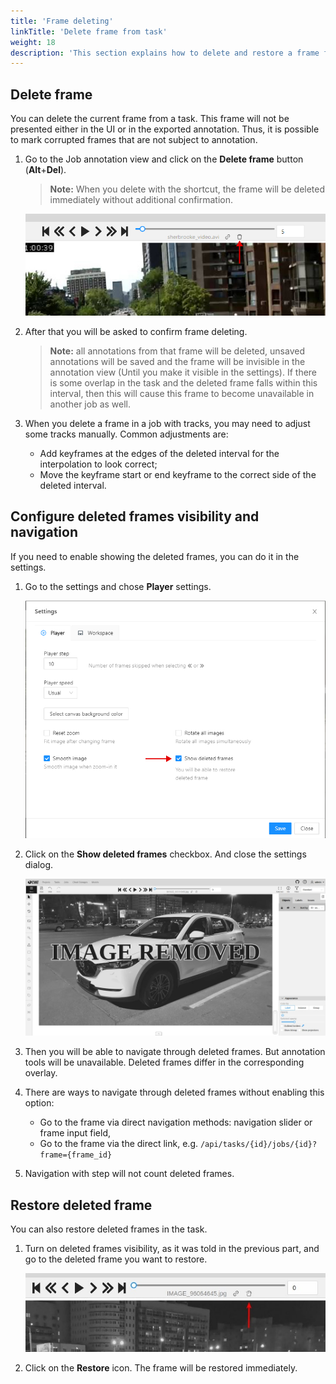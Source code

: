 ```yaml
---
title: 'Frame deleting'
linkTitle: 'Delete frame from task'
weight: 18
description: 'This section explains how to delete and restore a frame from a task.'
---
```


## Delete frame

You can delete the current frame from a task.
This frame will not be presented either in the UI or in the exported annotation.
Thus, it is possible to mark corrupted frames that are not subject to annotation.

1. Go to the Job annotation view and click on the **Delete frame** button (**Alt**+**Del**).

   > **Note:** When you delete with the shortcut,
   > the frame will be deleted immediately without additional confirmation.

   ![](/images/image245.jpg)

1. After that you will be asked to confirm frame deleting.
   > **Note:** all annotations from that frame will be deleted, unsaved annotations
   > will be saved and the frame will be invisible in the annotation view (Until you make it visible in the settings).
   > If there is some overlap in the task and the deleted frame falls within this interval,
   > then this will cause this frame to become unavailable in another job as well.
1. When you delete a frame in a job with tracks, you may need to adjust some tracks manually. Common adjustments are:
   - Add keyframes at the edges of the deleted interval for the interpolation to look correct;
   - Move the keyframe start or end keyframe to the correct side of the deleted interval.

## Configure deleted frames visibility and navigation

If you need to enable showing the deleted frames, you can do it in the settings.

1. Go to the settings and chose **Player** settings.

   ![](/images/image246.jpg)

1. Click on the **Show deleted frames** checkbox. And close the settings dialog.

   ![](/images/image247.jpg)

1. Then you will be able to navigate through deleted frames.
   But annotation tools will be unavailable. Deleted frames differ in the corresponding overlay.

1. There are ways to navigate through deleted frames without enabling this option:

   - Go to the frame via direct navigation methods: navigation slider or frame input field,
   - Go to the frame via the direct link, e.g. `/api/tasks/{id}/jobs/{id}?frame={frame_id}`

1. Navigation with step will not count deleted frames.

## Restore deleted frame

You can also restore deleted frames in the task.

1. Turn on deleted frames visibility, as it was told in the previous part,
   and go to the deleted frame you want to restore.

   ![](/images/image248.jpg)

1. Click on the **Restore** icon. The frame will be restored immediately.
